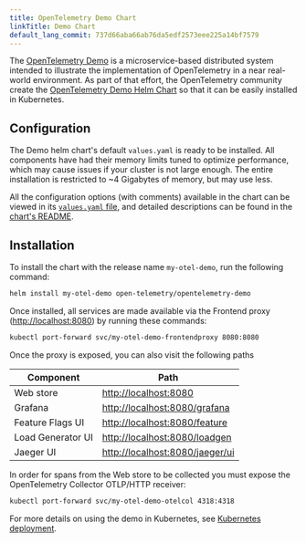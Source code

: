 ```yaml
---
title: OpenTelemetry Demo Chart
linkTitle: Demo Chart
default_lang_commit: 737d66aba66ab76da5edf2573eee225a14bf7579
---
```


The [OpenTelemetry Demo](/docs/demo/) is a microservice-based distributed system
intended to illustrate the implementation of OpenTelemetry in a near real-world
environment. As part of that effort, the OpenTelemetry community create the
[OpenTelemetry Demo Helm Chart](https://github.com/open-telemetry/opentelemetry-helm-charts/tree/main/charts/opentelemetry-demo)
so that it can be easily installed in Kubernetes.

## Configuration

The Demo helm chart's default `values.yaml` is ready to be installed. All
components have had their memory limits tuned to optimize performance, which may
cause issues if your cluster is not large enough. The entire installation is
restricted to ~4 Gigabytes of memory, but may use less.

All the configuration options (with comments) available in the chart can be
viewed in its
[`values.yaml` file](https://github.com/open-telemetry/opentelemetry-helm-charts/blob/main/charts/opentelemetry-demo/values.yaml),
and detailed descriptions can be found in the
[chart's README](https://github.com/open-telemetry/opentelemetry-helm-charts/tree/main/charts/opentelemetry-demo#chart-parameters).

## Installation

To install the chart with the release name `my-otel-demo`, run the following
command:

```sh
helm install my-otel-demo open-telemetry/opentelemetry-demo
```

Once installed, all services are made available via the Frontend proxy
(<http://localhost:8080>) by running these commands:

```sh
kubectl port-forward svc/my-otel-demo-frontendproxy 8080:8080
```

Once the proxy is exposed, you can also visit the following paths

| Component         | Path                              |
| ----------------- | --------------------------------- |
| Web store         | <http://localhost:8080>           |
| Grafana           | <http://localhost:8080/grafana>   |
| Feature Flags UI  | <http://localhost:8080/feature>   |
| Load Generator UI | <http://localhost:8080/loadgen>   |
| Jaeger UI         | <http://localhost:8080/jaeger/ui> |

In order for spans from the Web store to be collected you must expose the
OpenTelemetry Collector OTLP/HTTP receiver:

```sh
kubectl port-forward svc/my-otel-demo-otelcol 4318:4318
```

For more details on using the demo in Kubernetes, see
[Kubernetes deployment](/docs/demo/kubernetes-deployment/).
